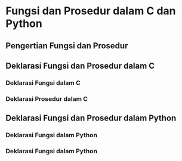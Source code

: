# Fungsi dan Prosedur dalam C dan Python
## Pengertian Fungsi dan Prosedur
## Deklarasi Fungsi dan Prosedur dalam C
### Deklarasi Fungsi dalam C
### Deklarasi Prosedur dalam C
## Deklarasi Fungsi dan Prosedur dalam Python
### Deklarasi Fungsi dalam Python
### Deklarasi Fungsi dalam Python

